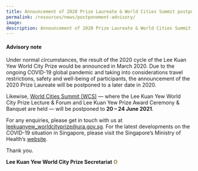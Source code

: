 ```yaml
---
title: Announcement of 2020 Prize Laureate & World Cities Summit postponed
permalink: /resources/news/postponement-advisory/
image: 
description: Announcement of 2020 Prize Laureate & World Cities Summit postponed
---
```


#### **Advisory note**

Under normal circumstances, the result of the 2020 cycle of the Lee Kuan Yew World City Prize would be announced in March 2020. Due to the ongoing COVID-19 global pandemic and taking into considerations travel restrictions, safety and well-being of participants, the announcement of the 2020 Prize Laureate will be postponed to a later date in 2020. 

Likewise, [World Cities Summit (WCS)](https://www.worldcitiessummit.com.sg/) — where the Lee Kuan Yew World City Prize Lecture & Forum and Lee Kuan Yew Prize Award Ceremony & Banquet are held — will be postponed to **20 – 24 June 2021**. 

For any enquiries, please get in touch with us at [leekuanyew_worldcityprize@ura.gov.sg](mailto:leekuanyew_worldcityprize@ura.gov.sg). For the latest developments on the COVID-19 situation in Singapore, please visit the Singapore’s Ministry of Health’s [website](https://www.moh.gov.sg/).

Thank you.

**Lee Kuan Yew World City Prize Secretariat** **<font color="#967942">O</font>** 

